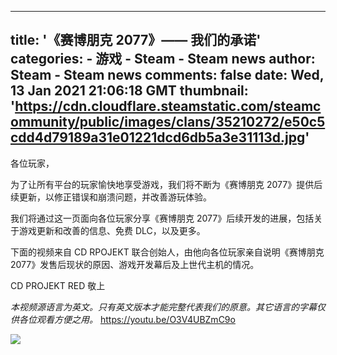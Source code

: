 
---
title: '《赛博朋克 2077》—— 我们的承诺'
categories: 
    - 游戏
    - Steam - Steam news
author: Steam - Steam news
comments: false
date: Wed, 13 Jan 2021 21:06:18 GMT
thumbnail: 'https://cdn.cloudflare.steamstatic.com/steamcommunity/public/images/clans/35210272/e50c5cdd4d79189a31e01221dcd6db5a3e31113d.jpg'
---

<div>   
各位玩家，

为了让所有平台的玩家愉快地享受游戏，我们将不断为《赛博朋克 2077》提供后续更新，以修正错误和崩溃问题，并改善游玩体验。

我们将通过这一页面向各位玩家分享《赛博朋克 2077》后续开发的进展，包括关于游戏更新和改善的信息、免费 DLC，以及更多。

下面的视频来自 CD RPOJEKT 联合创始人，由他向各位玩家亲自说明《赛博朋克 2077》发售后现状的原因、游戏开发幕后及上世代主机的情况。

CD PROJEKT RED 敬上



<i>本视频源语言为英文。只有英文版本才能完整代表我们的原意。其它语言的字幕仅供各位观看方便之用。</i>
https://youtu.be/O3V4UBZmC9o

<img noopener noreferer style="max-width:100%;" src="https://cdn.cloudflare.steamstatic.com/steamcommunity/public/images/clans/35210272/e50c5cdd4d79189a31e01221dcd6db5a3e31113d.jpg" referrerpolicy="no-referrer">  
</div>
            